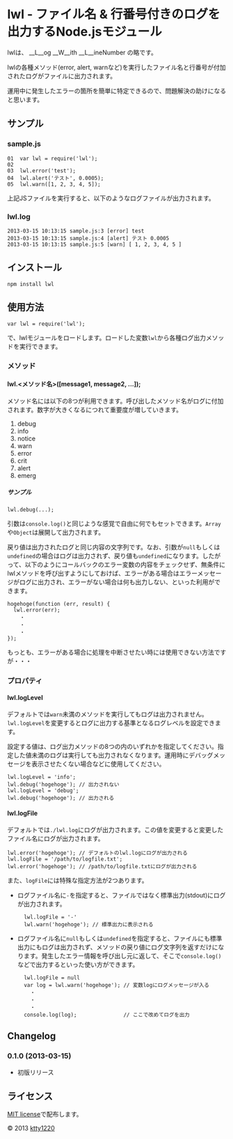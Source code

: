# lwl - ファイル名 & 行番号付きのログを出力するNode.jsモジュール

lwlは、 __L__og __W__ith __L__ineNumber の略です。

lwlの各種メソッド(error, alert, warnなど)を実行したファイル名と行番号が付加されたログがファイルに出力されます。

運用中に発生したエラーの箇所を簡単に特定できるので、問題解決の助けになると思います。

## サンプル

### sample.js

    01  var lwl = require('lwl');
    02
    03  lwl.error('test');
    04  lwl.alert('テスト', 0.0005);
    05  lwl.warn([1, 2, 3, 4, 5]);

上記JSファイルを実行すると、以下のようなログファイルが出力されます。

### lwl.log

    2013-03-15 10:13:15 sample.js:3 [error] test
    2013-03-15 10:13:15 sample.js:4 [alert] テスト 0.0005
    2013-03-15 10:13:15 sample.js:5 [warn] [ 1, 2, 3, 4, 5 ]

## インストール

    npm install lwl

## 使用方法

    var lwl = require('lwl');

で、lwlモジュールをロードします。ロードした変数`lwl`から各種ログ出力メソッドを実行できます。

### メソッド

#### lwl.\<メソッド名>([message1, message2, ...]);

メソッド名には以下の8つが利用できます。呼び出したメソッド名がログに付加されます。数字が大きくなるにつれて重要度が増していきます。

1. debug
2. info
3. notice
4. warn
5. error
6. crit
7. alert
8. emerg

##### サンプル

    lwl.debug(...);

引数は`console.log()`と同じような感覚で自由に何でもセットできます。`Array`や`Object`は展開して出力されます。

戻り値は出力されたログと同じ内容の文字列です。なお、引数が`null`もしくは`undefined`の場合はログは出力されず、戻り値も`undefined`になります。したがって、以下のようにコールバックのエラー変数の内容をチェックせず、無条件にlwlメソッドを呼び出すようにしておけば、エラーがある場合はエラーメッセージがログに出力され、エラーがない場合は何も出力しない、といった利用ができます。

    hogehoge(function (err, result) {
      lwl.error(err);
        ・
        ・
        ・
    });

もっとも、エラーがある場合に処理を中断させたい時には使用できない方法ですが・・・

### プロパティ

#### lwl.logLevel

デフォルトでは`warn`未満のメソッドを実行してもログは出力されません。`lwl.logLevel`を変更するとログに出力する基準となるログレベルを設定できます。

設定する値は、ログ出力メソッドの8つの内のいずれかを指定してください。指定した値未満のログは実行しても出力されなくなります。運用時にデバッグメッセージを表示させたくない場合などに使用してください。

    lwl.logLevel = 'info';
    lwl.debug('hogehoge'); // 出力されない
    lwl.logLevel = 'debug';
    lwl.debug('hogehoge'); // 出力される

#### lwl.logFile

デフォルトでは`./lwl.log`にログが出力されます。この値を変更すると変更したファイル名にログが出力されます。

    lwl.error('hogehoge'); // デフォルトのlwl.logにログが出力される
    lwl.logFile = '/path/to/logfile.txt';
    lwl.error('hogehoge'); // /path/to/logfile.txtにログが出力される

また、`logFile`には特殊な指定方法が2つあります。

* ログファイル名に`-`を指定すると、ファイルではなく標準出力(stdout)にログが出力されます。

        lwl.logFile = '-'
        lwl.warn('hogehoge'); // 標準出力に表示される

* ログファイル名に`null`もしくは`undefined`を指定すると、ファイルにも標準出力にもログは出力されず、メソッドの戻り値にログ文字列を返すだけになります。発生したエラー情報を呼び出し元に返して、そこで`console.log()`などで出力するといった使い方ができます。

        lwl.logFile = null
        var log = lwl.warn('hogehoge'); // 変数logにログメッセージが入る
          ・
          ・
          ・
        console.log(log);               // ここで改めてログを出力

## Changelog

### 0.1.0 (2013-03-15)

* 初版リリース

## ライセンス

[MIT license](http://www.opensource.org/licenses/mit-license)で配布します。

&copy; 2013 [ktty1220](mailto:ktty1220@gmail.com)
